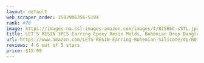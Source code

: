 ```yaml
---
layout: default 
﻿web_scraper_order: 1582906356-5194
rank: #76
image: https://images-na.ssl-images-amazon.com/images/I/815BbC-sSTL.jpg
title: LET'S RESIN 3PCS Earring Epoxy Resin Molds, Bohemian Drop Dangle Resin Earring Mold,…
url: https://www.amazon.com/LETS-RESIN-Earring-Bohemian-Silicone/dp/B07ZCS9V1N/ref=zg_mw_arts-crafts_76?_encoding=UTF8&psc=1&refRID=W0PCYHV7KBFJZ6H1XXBD
reviews: 4.6 out of 5 stars
price: $15.99 
---
```

